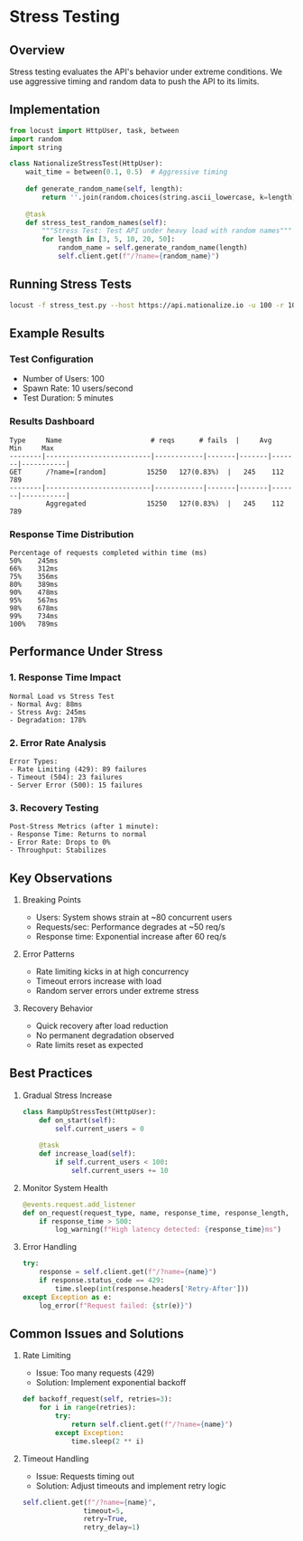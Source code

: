 # Stress Testing

## Overview
Stress testing evaluates the API's behavior under extreme conditions. We use aggressive timing and random data to push the API to its limits.

## Implementation
```python
from locust import HttpUser, task, between
import random
import string

class NationalizeStressTest(HttpUser):
    wait_time = between(0.1, 0.5)  # Aggressive timing
    
    def generate_random_name(self, length):
        return ''.join(random.choices(string.ascii_lowercase, k=length))
    
    @task
    def stress_test_random_names(self):
        """Stress Test: Test API under heavy load with random names"""
        for length in [3, 5, 10, 20, 50]:
            random_name = self.generate_random_name(length)
            self.client.get(f"/?name={random_name}")
```

## Running Stress Tests
```bash
locust -f stress_test.py --host https://api.nationalize.io -u 100 -r 10
```

## Example Results

### Test Configuration
- Number of Users: 100
- Spawn Rate: 10 users/second
- Test Duration: 5 minutes

### Results Dashboard
```
Type     Name                      # reqs      # fails  |     Avg     Min     Max  
--------|--------------------------|------------|-------|-------|-------|-----------|
GET      /?name=[random]          15250   127(0.83%)  |   245    112    789  
--------|--------------------------|------------|-------|-------|-------|-----------|
         Aggregated               15250   127(0.83%)  |   245    112    789  
```

### Response Time Distribution
```
Percentage of requests completed within time (ms)
50%    245ms
66%    312ms
75%    356ms
80%    389ms
90%    478ms
95%    567ms
98%    678ms
99%    734ms
100%   789ms
```

## Performance Under Stress

### 1. Response Time Impact
```
Normal Load vs Stress Test
- Normal Avg: 88ms
- Stress Avg: 245ms
- Degradation: 178%
```

### 2. Error Rate Analysis
```
Error Types:
- Rate Limiting (429): 89 failures
- Timeout (504): 23 failures
- Server Error (500): 15 failures
```

### 3. Recovery Testing
```
Post-Stress Metrics (after 1 minute):
- Response Time: Returns to normal
- Error Rate: Drops to 0%
- Throughput: Stabilizes
```

## Key Observations

1. Breaking Points
   - Users: System shows strain at ~80 concurrent users
   - Requests/sec: Performance degrades at ~50 req/s
   - Response time: Exponential increase after 60 req/s

2. Error Patterns
   - Rate limiting kicks in at high concurrency
   - Timeout errors increase with load
   - Random server errors under extreme stress

3. Recovery Behavior
   - Quick recovery after load reduction
   - No permanent degradation observed
   - Rate limits reset as expected

## Best Practices

1. Gradual Stress Increase
   ```python
   class RampUpStressTest(HttpUser):
       def on_start(self):
           self.current_users = 0
           
       @task
       def increase_load(self):
           if self.current_users < 100:
               self.current_users += 10
   ```

2. Monitor System Health
   ```python
   @events.request.add_listener
   def on_request(request_type, name, response_time, response_length, **kwargs):
       if response_time > 500:
           log_warning(f"High latency detected: {response_time}ms")
   ```

3. Error Handling
   ```python
   try:
       response = self.client.get(f"/?name={name}")
       if response.status_code == 429:
           time.sleep(int(response.headers['Retry-After']))
   except Exception as e:
       log_error(f"Request failed: {str(e)}")
   ```

## Common Issues and Solutions

1. Rate Limiting
   - Issue: Too many requests (429)
   - Solution: Implement exponential backoff
   ```python
   def backoff_request(self, retries=3):
       for i in range(retries):
           try:
               return self.client.get(f"/?name={name}")
           except Exception:
               time.sleep(2 ** i)
   ```

2. Timeout Handling
   - Issue: Requests timing out
   - Solution: Adjust timeouts and implement retry logic
   ```python
   self.client.get(f"/?name={name}", 
                  timeout=5,
                  retry=True,
                  retry_delay=1)
